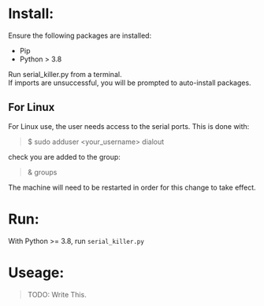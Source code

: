 

# Install: 
Ensure the following packages are installed:
- Pip 
- Python > 3.8

Run serial_killer.py from a terminal.  
If imports are unsuccessful, you will be prompted to auto-install packages.  

## For Linux
For Linux use, the user needs access to the serial ports. This is done with:

> $ sudo adduser <your_username> dialout

check you are added to the group: 

> & groups 

The machine will need to be restarted in order for this change to take effect.

# Run: 

With Python >= 3.8, run `serial_killer.py`  

# Useage:

> TODO: Write This. 


